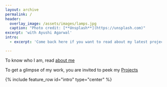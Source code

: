 ```yaml
---
layout: archive
permalink: /
header:
  overlay_image: /assets/images/lamps.jpg
  caption: "Photo credit: [**Unsplash**](https://unsplash.com)"
excerpt: 'with Ayushi Agarwal'
intro:
  - excerpt: 'Come back here if you want to read about my latest projects and get updated on recent developments in the field of AI and Semicondictor Industry'

---
```


To know who I am, read [about me](https://agarwal-ayushi.github.io/aboutme/)

To get a glimpse of my work, you are invited to peek my [Projects](https://agarwal-ayushi.github.io/projects/)


{% include feature_row id="intro" type="center" %}
